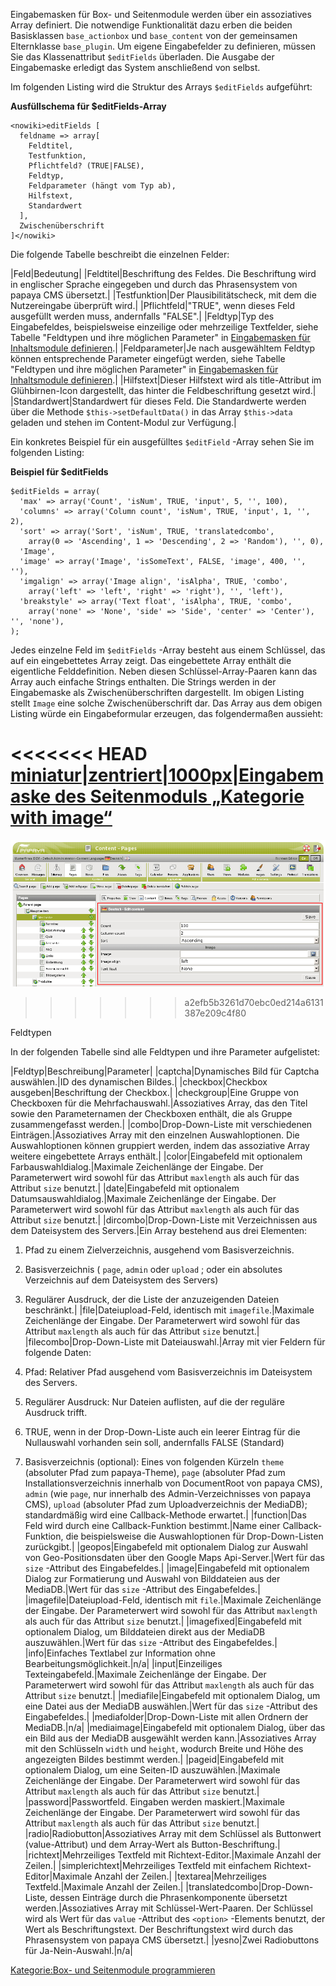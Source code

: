 
Eingabemasken für Box- und Seitenmodule werden über ein assoziatives Array definiert. Die notwendige Funktionalität dazu erben die beiden Basisklassen `base_actionbox` und `base_content` von der gemeinsamen Elternklasse `base_plugin`. Um eigene Eingabefelder zu definieren, müssen Sie das Klassenattribut `$editFields` überladen. Die Ausgabe der Eingabemaske erledigt das System anschließend von selbst.

Im folgenden Listing wird die Struktur des Arrays `$editFields` aufgeführt:

**Ausfüllschema für \$editFields-Array**

    <nowiki>editFields [
      feldname => array[
        Feldtitel,
        Testfunktion,
        Pflichtfeld? (TRUE|FALSE),
        Feldtyp,
        Feldparameter (hängt vom Typ ab),
        Hilfstext,
        Standardwert
      ],
      Zwischenüberschrift
    ]</nowiki>

Die folgende Tabelle beschreibt die einzelnen Felder:

|Feld|Bedeutung|
|Feldtitel|Beschriftung des Feldes. Die Beschriftung wird in englischer Sprache eingegeben und durch das Phrasensystem von papaya CMS übersetzt.|
|Testfunktion|Der Plausibilitätscheck, mit dem die Nutzereingabe überprüft wird.|
|Pflichtfeld|"TRUE", wenn dieses Feld ausgefüllt werden muss, andernfalls "FALSE".|
|Feldtyp|Typ des Eingabefeldes, beispielsweise einzeilige oder mehrzeilige Textfelder, siehe Tabelle "Feldtypen und ihre möglichen Parameter" in [Eingabemasken für Inhaltsmodule definieren](/Eingabemasken_für_Inhaltsmodule_definieren.md).|
|Feldparameter|Je nach ausgewähltem Feldtyp können entsprechende Parameter eingefügt werden, siehe Tabelle "Feldtypen und ihre möglichen Parameter" in [Eingabemasken für Inhaltsmodule definieren](/Eingabemasken_für_Inhaltsmodule_definieren.md).|
|Hilfstext|Dieser Hilfstext wird als title-Attribut im Glühbirnen-Icon dargestellt, das hinter die Feldbeschriftung gesetzt wird.|
|Standardwert|Standardwert für dieses Feld. Die Standardwerte werden über die Methode `$this->setDefaultData()` in das Array `$this->data` geladen und stehen im Content-Modul zur Verfügung.|

Ein konkretes Beispiel für ein ausgefülltes `$editField` -Array sehen Sie im folgenden Listing:

**Beispiel für \$editFields**

~~~~ {.php}
$editFields = array(
  'max' => array('Count', 'isNum', TRUE, 'input', 5, '', 100),
  'columns' => array('Column count', 'isNum', TRUE, 'input', 1, '', 2),
  'sort' => array('Sort', 'isNum', TRUE, 'translatedcombo',
    array(0 => 'Ascending', 1 => 'Descending', 2 => 'Random'), '', 0),
  'Image',
  'image' => array('Image', 'isSomeText', FALSE, 'image', 400, '', ''),
  'imgalign' => array('Image align', 'isAlpha', TRUE, 'combo',
    array('left' => 'left', 'right' => 'right'), '', 'left'),
  'breakstyle' => array('Text float', 'isAlpha', TRUE, 'combo',
    array('none' => 'None', 'side' => 'Side', 'center' => 'Center'), '', 'none'),
);
~~~~

Jedes einzelne Feld im `$editFields` -Array besteht aus einem Schlüssel, das auf ein eingebettetes Array zeigt. Das eingebettete Array enthält die eigentliche Felddefinition. Neben diesen Schlüssel-Array-Paaren kann das Array auch einfache Strings enthalten. Die Strings werden in der Eingabemaske als Zwischenüberschriften dargestellt. Im obigen Listing stellt `Image` eine solche Zwischenüberschrift dar. Das Array aus dem obigen Listing würde ein Eingabeformular erzeugen, das folgendermaßen aussieht:

<<<<<<< HEAD
[miniatur|zentriert|1000px|Eingabemaske des Seitenmoduls „Kategorie with image“](/images/File:editFieldsExample.png)
=======
![File:EditFieldsExample.png](images/EditFieldsExample.png)
>>>>>>> a2efb5b3261d70ebc0ed214a6131387e209c4f80

Feldtypen

In der folgenden Tabelle sind alle Feldtypen und ihre Parameter aufgelistet:

|Feldtyp|Beschreibung|Parameter|
|captcha|Dynamisches Bild für Captcha auswählen.|ID des dynamischen Bildes.|
|checkbox|Checkbox ausgeben|Beschriftung der Checkbox.|
|checkgroup|Eine Gruppe von Checkboxen für die Mehrfachauswahl.|Assoziatives Array, das den Titel sowie den Parameternamen der Checkboxen enthält, die als Gruppe zusammengefasst werden.|
|combo|Drop-Down-Liste mit verschiedenen Einträgen.|Assoziatives Array mit den einzelnen Auswahloptionen. Die Auswahloptionen können gruppiert werden, indem das assoziative Array weitere eingebettete Arrays enthält.|
|color|Eingabefeld mit optionalem Farbauswahldialog.|Maximale Zeichenlänge der Eingabe. Der Parameterwert wird sowohl für das Attribut `maxlength` als auch für das Attribut `size` benutzt.|
|date|Eingabefeld mit optionalem Datumsauswahldialog.|Maximale Zeichenlänge der Eingabe. Der Parameterwert wird sowohl für das Attribut `maxlength` als auch für das Attribut `size` benutzt.|
|dircombo|Drop-Down-Liste mit Verzeichnissen aus dem Dateisystem des Servers.|Ein Array bestehend aus drei Elementen:

1.  Pfad zu einem Zielverzeichnis, ausgehend vom Basisverzeichnis.
2.  Basisverzeichnis ( `page`, `admin` oder `upload` ; oder ein absolutes Verzeichnis auf dem Dateisystem des Servers)
3.  Regulärer Ausdruck, der die Liste der anzuzeigenden Dateien beschränkt.|
|file|Dateiupload-Feld, identisch mit `imagefile`.|Maximale Zeichenlänge der Eingabe. Der Parameterwert wird sowohl für das Attribut `maxlength` als auch für das Attribut `size` benutzt.|
|filecombo|Drop-Down-Liste mit Dateiauswahl.|Array mit vier Feldern für folgende Daten:

1.  Pfad: Relativer Pfad ausgehend vom Basisverzeichnis im Dateisystem des Servers.
2.  Regulärer Ausdruck: Nur Dateien auflisten, auf die der reguläre Ausdruck trifft.
3.  TRUE, wenn in der Drop-Down-Liste auch ein leerer Eintrag für die Nullauswahl vorhanden sein soll, andernfalls FALSE (Standard)
4.  Basisverzeichnis (optional): Eines von folgenden Kürzeln `theme` (absoluter Pfad zum papaya-Theme), `page` (absoluter Pfad zum Installationsverzeichnis innerhalb von DocumentRoot von papaya CMS), `admin` (wie `page`, nur innerhalb des Admin-Verzeichnisses von papaya CMS), `upload` (absoluter Pfad zum Uploadverzeichnis der MediaDB); standardmäßig wird eine Callback-Methode erwartet.|
|function|Das Feld wird durch eine Callback-Funktion bestimmt.|Name einer Callback-Funktion, die beispielsweise die Auswahloptionen für Drop-Down-Listen zurückgibt.|
|geopos|Eingabefeld mit optionalem Dialog zur Auswahl von Geo-Positionsdaten über den Google Maps Api-Server.|Wert für das `size` -Attribut des Eingabefeldes.|
|image|Eingabefeld mit optionalem Dialog zur Formatierung und Auswahl von Bilddateien aus der MediaDB.|Wert für das `size` -Attribut des Eingabefeldes.|
|imagefile|Dateiupload-Feld, identisch mit `file`.|Maximale Zeichenlänge der Eingabe. Der Parameterwert wird sowohl für das Attribut `maxlength` als auch für das Attribut `size` benutzt.|
|imagefixed|Eingabefeld mit optionalem Dialog, um Bilddateien direkt aus der MediaDB auszuwählen.|Wert für das `size` -Attribut des Eingabefeldes.|
|info|Einfaches Textlabel zur Information ohne Bearbeitungsmöglichkeit.|n/a|
|input|Einzeiliges Texteingabefeld.|Maximale Zeichenlänge der Eingabe. Der Parameterwert wird sowohl für das Attribut `maxlength` als auch für das Attribut `size` benutzt.|
|mediafile|Eingabefeld mit optionalem Dialog, um eine Datei aus der MediaDB auswählen.|Wert für das `size` -Attribut des Eingabefeldes.|
|mediafolder|Drop-Down-Liste mit allen Ordnern der MediaDB.|n/a|
|mediaimage|Eingabefeld mit optionalem Dialog, über das ein Bild aus der MediaDB ausgewählt werden kann.|Assoziatives Array mit den Schlüsseln `width` und `height`, wodurch Breite und Höhe des angezeigten Bildes bestimmt werden.|
|pageid|Eingabefeld mit optionalem Dialog, um eine Seiten-ID auszuwählen.|Maximale Zeichenlänge der Eingabe. Der Parameterwert wird sowohl für das Attribut `maxlength` als auch für das Attribut `size` benutzt.|
|password|Passwortfeld. Eingaben werden maskiert.|Maximale Zeichenlänge der Eingabe. Der Parameterwert wird sowohl für das Attribut `maxlength` als auch für das Attribut `size` benutzt.|
|radio|Radiobutton|Assoziatives Array mit dem Schlüssel als Buttonwert (value-Attribut) und dem Array-Wert als Button-Beschriftung.|
|richtext|Mehrzeiliges Textfeld mit Richtext-Editor.|Maximale Anzahl der Zeilen.|
|simplerichtext|Mehrzeiliges Textfeld mit einfachem Richtext-Editor|Maximale Anzahl der Zeilen.|
|textarea|Mehrzeiliges Textfeld.|Maximale Anzahl der Zeilen.|
|translatedcombo|Drop-Down-Liste, dessen Einträge durch die Phrasenkomponente übersetzt werden.|Assoziatives Array mit Schlüssel-Wert-Paaren. Der Schlüssel wird als Wert für das `value` -Attribut des `<option>` -Elements benutzt, der Wert als Beschriftungstext. Der Beschriftungstext wird durch das Phrasensystem von papaya CMS übersetzt.|
|yesno|Zwei Radiobuttons für Ja-Nein-Auswahl.|n/a|

[Kategorie:Box- und Seitenmodule programmieren](export_de/Kategorie:Box-_und_Seitenmodule_programmieren.md)
